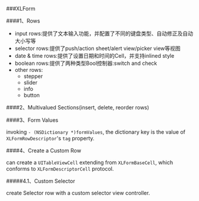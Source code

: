 ###XLForm

####1、Rows

- input rows:提供了文本输入功能，并配置了不同的键盘类型、自动修正及自动大小写等
- selector rows:提供了push/action sheet/alert view/picker view等视图
- date & time rows:提供了设置日期和时间的Cell，并支持inlined style
- boolean rows:提供了两种类型Bool控制器:switch and check
- other rows:
	- stepper
	- slider
	- info
	- button

####2、Multivalued Sections(insert, delete, reorder rows)

####3、Form Values

invoking `- (NSDictionary *)formValues`, the dictionary key is the value of `XLFormRowDescriptor`'s `tag` property.

####4、Create a Custom Row

can create a `UITableViewCell` extending from `XLFormBaseCell`, which conforms to `XLFormDescriptorCell` protocol.

#####4.1、Custom Selector

create Selector row with a custom selector view controller.